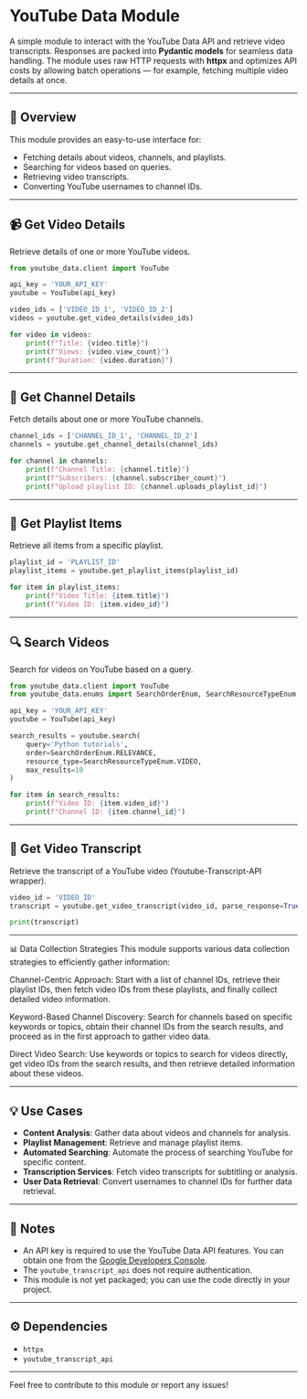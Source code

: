 # **YouTube Data Module**

A simple module to interact with the YouTube Data API and retrieve video transcripts. 
Responses are packed into **Pydantic models** for seamless data handling. 
The module uses raw HTTP requests with **httpx** and optimizes API costs by allowing batch operations — 
for example, fetching multiple video details at once.

---

## 🌟 Overview

This module provides an easy-to-use interface for:

- Fetching details about videos, channels, and playlists.
- Searching for videos based on queries.
- Retrieving video transcripts.
- Converting YouTube usernames to channel IDs.

---

## 📹 Get Video Details

Retrieve details of one or more YouTube videos.

```python
from youtube_data.client import YouTube

api_key = 'YOUR_API_KEY'
youtube = YouTube(api_key)

video_ids = ['VIDEO_ID_1', 'VIDEO_ID_2']
videos = youtube.get_video_details(video_ids)

for video in videos:
    print(f"Title: {video.title}")
    print(f"Views: {video.view_count}")
    print(f"Duration: {video.duration}")
```

---

## 👥 Get Channel Details

Fetch details about one or more YouTube channels.

```python
channel_ids = ['CHANNEL_ID_1', 'CHANNEL_ID_2']
channels = youtube.get_channel_details(channel_ids)

for channel in channels:
    print(f"Channel Title: {channel.title}")
    print(f"Subscribers: {channel.subscriber_count}")
    print(f"Upload playlist ID: {channel.uploads_playlist_id}")
```

---

## 📄 Get Playlist Items

Retrieve all items from a specific playlist.

```python
playlist_id = 'PLAYLIST_ID'
playlist_items = youtube.get_playlist_items(playlist_id)

for item in playlist_items:
    print(f"Video Title: {item.title}")
    print(f"Video ID: {item.video_id}")
```

---

## 🔍 Search Videos

Search for videos on YouTube based on a query.

```python
from youtube_data.client import YouTube
from youtube_data.enums import SearchOrderEnum, SearchResourceTypeEnum

api_key = 'YOUR_API_KEY'
youtube = YouTube(api_key)

search_results = youtube.search(
    query='Python tutorials',
    order=SearchOrderEnum.RELEVANCE,
    resource_type=SearchResourceTypeEnum.VIDEO,
    max_results=10
)

for item in search_results:
    print(f"Video ID: {item.video_id}")
    print(f"Channel ID: {item.channel_id}")
```

---

## 💬 Get Video Transcript

Retrieve the transcript of a YouTube video (Youtube-Transcript-API wrapper).

```python
video_id = 'VIDEO_ID'
transcript = youtube.get_video_transcript(video_id, parse_response=True)

print(transcript)
```

---

📊 Data Collection Strategies
This module supports various data collection strategies to efficiently gather information:

Channel-Centric Approach: Start with a list of channel IDs, retrieve their playlist IDs, then fetch video IDs from these playlists, and finally collect detailed video information.

Keyword-Based Channel Discovery: Search for channels based on specific keywords or topics, obtain their channel IDs from the search results, and proceed as in the first approach to gather video data.

Direct Video Search: Use keywords or topics to search for videos directly, get video IDs from the search results, and then retrieve detailed information about these videos.

---

## 💡 Use Cases

- **Content Analysis**: Gather data about videos and channels for analysis.
- **Playlist Management**: Retrieve and manage playlist items.
- **Automated Searching**: Automate the process of searching YouTube for specific content.
- **Transcription Services**: Fetch video transcripts for subtitling or analysis.
- **User Data Retrieval**: Convert usernames to channel IDs for further data retrieval.


---

## 📄 Notes

- An API key is required to use the YouTube Data API features. You can obtain one from the [Google Developers Console](https://console.developers.google.com/).
- The `youtube_transcript_api` does not require authentication.
- This module is not yet packaged; you can use the code directly in your project.

---

## ⚙️ Dependencies

- `httpx`
- `youtube_transcript_api`

---

Feel free to contribute to this module or report any issues!